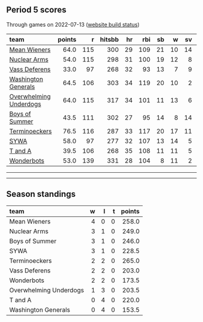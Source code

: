 

## Period 5 scores

Through games on 2022-07-13 ([website build status](https://github.com/brian-bot/pl-site/actions))


|team                                              | points|   r| hitsbb| hr| rbi| sb|  w| sv|  so|   era|  whip|
|:-------------------------------------------------|------:|---:|------:|--:|---:|--:|--:|--:|---:|-----:|-----:|
|[Mean Wieners](./meanwieners)                     |   64.0| 115|    300| 29| 109| 21| 10| 14| 192| 3.546| 1.203|
|[Nuclear Arms](./nucleararms)                     |   54.0| 115|    298| 31| 100| 19| 12|  8| 188| 3.536| 1.214|
|[Vass Deferens](./vassdeferens)                   |   33.0|  97|    268| 32|  93| 13|  7|  9| 140| 4.033| 1.183|
|[Washington Generals](./washingtongenerals)       |   64.5| 106|    303| 34| 119| 20| 10|  2| 125| 2.455| 1.038|
|[Overwhelming Underdogs](./overwhelmingunderdogs) |   64.0| 115|    317| 34| 101| 11| 13|  6| 182| 3.122| 1.143|
|[Boys of Summer](./boysofsummer)                  |   43.5| 111|    302| 27|  95| 14|  8| 14| 200| 4.942| 1.317|
|[Terminoeckers](./terminoeckers)                  |   76.5| 116|    287| 33| 117| 20| 17| 11| 229| 3.832| 1.175|
|[SYWA](./sywa)                                    |   58.0|  97|    277| 32| 107| 13| 14|  5| 214| 3.222| 1.084|
|[T and A](./tanda)                                |   39.5| 106|    268| 35| 108| 11| 11|  5| 173| 4.759| 1.322|
|[Wonderbots](./wonderbots)                        |   53.0| 139|    331| 28| 104|  8| 11|  2| 187| 3.034| 1.209|

* * *
* * *

## Season standings


|team                   |  w|  l|  t| points|
|:----------------------|--:|--:|--:|------:|
|Mean Wieners           |  4|  0|  0|  258.0|
|Nuclear Arms           |  3|  1|  0|  249.0|
|Boys of Summer         |  3|  1|  0|  246.0|
|SYWA                   |  3|  1|  0|  228.5|
|Terminoeckers          |  2|  2|  0|  265.0|
|Vass Deferens          |  2|  2|  0|  203.0|
|Wonderbots             |  2|  2|  0|  173.5|
|Overwhelming Underdogs |  1|  3|  0|  203.5|
|T and A                |  0|  4|  0|  220.0|
|Washington Generals    |  0|  4|  0|  153.5|


